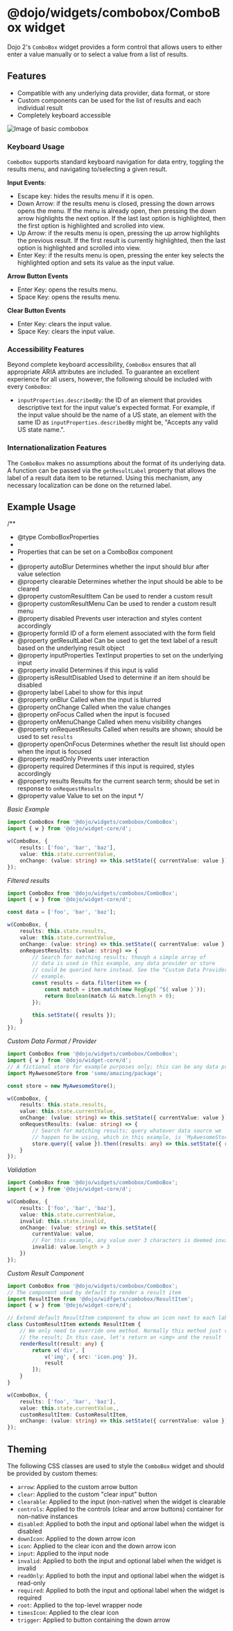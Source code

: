 # @dojo/widgets/combobox/ComboBox widget

Dojo 2's `ComboBox` widget provides a form control that allows users to either enter a value manually or to select a value from a list of results.

## Features

- Compatible with any underlying data provider, data format, or store
- Custom components can be used for the list of results and each individual result
- Completely keyboard accessible

![Image of basic combobox](http://placekitten.com/450/300)

### Keyboard Usage

`ComboBox` supports standard keyboard navigation for data entry, toggling the results menu, and navigating to/selecting a given result.

**Input Events**:

- Escape key: hides the results menu if it is open.
- Down Arrow: if the results menu is closed, pressing the down arrows opens the menu. If the menu is already open, then pressing the down arrow highlights the next option. If the last last option is highlighted, then the first option is highlighted and scrolled into view.
- Up Arrow: if the results menu is open, pressing the up arrow highlights the previous result. If the first result is currently highlighted, then the last option is highlighted and scrolled into view.
- Enter Key: if the results menu is open, pressing the enter key selects the highlighted option and sets its value as the input value.

**Arrow Button Events**

- Enter Key: opens the results menu.
- Space Key: opens the results menu.

**Clear Button Events**

- Enter Key: clears the input value.
- Space Key: clears the input value.

### Accessibility Features

Beyond complete keyboard accessibility, `ComboBox` ensures that all appropriate ARIA attributes are included. To guarantee an excellent experience for all users, however, the following should be included with every `ComboBox`:

- `inputProperties.describedBy`: the ID of an element that provides descriptive text for the input value's expected format. For example, if the input value should be the name of a US state, an element with the same ID as `inputProperties.describedBy` might be, "Accepts any valid US state name.".

### Internationalization Features

The `ComboBox` makes no assumptions about the format of its underlying data. A function can be passed via the `getResultLabel` property that allows the label of a result data item to be returned. Using this mechanism, any necessary localization can be done on the returned label.

## Example Usage

/**
 * @type ComboBoxProperties
 *
 * Properties that can be set on a ComboBox component
 *
 * @property autoBlur           Determines whether the input should blur after value selection
 * @property clearable          Determines whether the input should be able to be cleared
 * @property customResultItem   Can be used to render a custom result
 * @property customResultMenu   Can be used to render a custom result menu
 * @property disabled           Prevents user interaction and styles content accordingly
 * @property formId             ID of a form element associated with the form field
 * @property getResultLabel     Can be used to get the text label of a result based on the underlying result object
 * @property inputProperties    TextInput properties to set on the underlying input
 * @property invalid            Determines if this input is valid
 * @property isResultDisabled   Used to determine if an item should be disabled
 * @property label              Label to show for this input
 * @property onBlur             Called when the input is blurred
 * @property onChange           Called when the value changes
 * @property onFocus            Called when the input is focused
 * @property onMenuChange       Called when menu visibility changes
 * @property onRequestResults   Called when results are shown; should be used to set `results`
 * @property openOnFocus        Determines whether the result list should open when the input is focused
 * @property readOnly           Prevents user interaction
 * @property required           Determines if this input is required, styles accordingly
 * @property results            Results for the current search term; should be set in response to `onRequestResults`
 * @property value              Value to set on the input
 */

*Basic Example*
```typescript
import ComboBox from '@dojo/widgets/combobox/ComboBox';
import { w } from '@dojo/widget-core/d';

w(ComboBox, {
	results: ['foo', 'bar', 'baz'],
	value: this.state.currentValue,
	onChange: (value: string) => this.setState({ currentValue: value })
});
```

*Filtered results*
```typescript
import ComboBox from '@dojo/widgets/combobox/ComboBox';
import { w } from '@dojo/widget-core/d';

const data = ['foo', 'bar', 'baz'];

w(ComboBox, {
	results: this.state.results,
	value: this.state.currentValue,
	onChange: (value: string) => this.setState({ currentValue: value }),
	onRequestResults: (value: string) => {
		// Search for matching results; though a simple array of
		// data is used in this example, any data provider or store
		// could be queried here instead. See the "Custom Data Provider"
		// example.
		const results = data.filter(item => {
			const match = item.match(new RegExp(`^${ value }`));
			return Boolean(match && match.length > 0);
		});

		this.setState({ results });
	}
});
```

*Custom Data Format / Provider*
```typescript
import ComboBox from '@dojo/widgets/combobox/ComboBox';
import { w } from '@dojo/widget-core/d';
// A fictional store for example purposes only; this can be any data provider
import MyAwesomeStore from 'some/amazing/package';

const store = new MyAwesomeStore();

w(ComboBox, {
	results: this.state.results,
	value: this.state.currentValue,
	onChange: (value: string) => this.setState({ currentValue: value }),
	onRequestResults: (value: string) => {
		// Search for matching results; query whatever data source we
		// happen to be using, which in this example, is `MyAwesomeStore`
		store.query({ value }).then((results: any) => this.setState({ results }));
	}
});
```

*Validation*
```typescript
import ComboBox from '@dojo/widgets/combobox/ComboBox';
import { w } from '@dojo/widget-core/d';

w(ComboBox, {
	results: ['foo', 'bar', 'baz'],
	value: this.state.currentValue,
	invalid: this.state.invalid,
	onChange: (value: string) => this.setState({
		currentValue: value,
		// For this example, any value over 3 characters is deemed invalid
		invalid: value.length > 3
	})
});
```

*Custom Result Component*
```typescript
import ComboBox from '@dojo/widgets/combobox/ComboBox';
// The component used by default to render a result item
import ResultItem from '@dojo/widfgets/combobox/ResultItem';
import { w } from '@dojo/widget-core/d';

// Extend default ResultItem component to show an icon next to each label
class CustomResultItem extends ResultItem {
	// We only need to override one method. Normally this method just returns
	// the result; In this case, let's return an <img> and the result
	renderResult(result: any) {
		return v('div', [
			v('img', { src: 'icon.png' }),
			result
		]);
	}
}

w(ComboBox, {
	results: ['foo', 'bar', 'baz'],
	value: this.state.currentValue,,
	customResultItem: CustomResultItem,
	onChange: (value: string) => this.setState({ currentValue: value })
});
```

## Theming

The following CSS classes are used to style the `ComboBox` widget and should be provided by custom themes:

- `arrow`: Applied to the custom arrow button
- `clear`: Applied to the custom "clear input" button
- `clearable`: Applied to the input (non-native) when the widget is clearable
- `controls`: Applied to the controls (clear and arrow buttons) container for non-native instances
- `disabled`: Applied to both the input and optional label when the widget is disabled
- `downIcon`: Applied to the down arrow icon
- `icon`: Applied to the clear icon and the down arrow icon
- `input`: Applied to the input node
- `invalid`: Applied to both the input and optional label when the widget is invalid
- `readOnly`: Applied to both the input and optional label when the widget is read-only
- `required`: Applied to both the input and optional label when the widget is required
- `root`: Applied to the top-level wrapper node
- `timesIcon`: Applied to the clear icon
- `trigger`: Applied to button containing the down arrow

